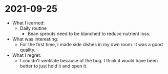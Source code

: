 # 2021-09-25

- What I learned: 
  - Daily routine
    - Bean sprouts need to be blanched to reduce nutrient loss.
- What was interesting: 
  - For the first time, I made side dishes in my own room. It was a good quality.
- What I regret: 
  - I couldn't ventilate because of the bug. I think it would have been better to just hold it and open it.